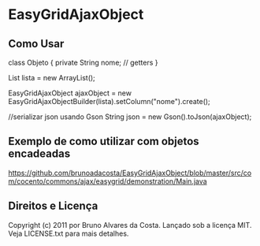 EasyGridAjaxObject
==================

Como Usar
---------

class Objeto {
	private String nome;
	// getters
}

List<Objeto> lista = new ArrayList<Objeto>();

EasyGridAjaxObject ajaxObject = new EasyGridAjaxObjectBuilder<Objeto>(lista).setColumn("nome").create();

//serializar json usando Gson
String json = new Gson().toJson(ajaxObject);

Exemplo de como utilizar com objetos encadeadas
------------------------------------------------
https://github.com/brunoadacosta/EasyGridAjaxObject/blob/master/src/com/cocento/commons/ajax/easygrid/demonstration/Main.java


Direitos e Licença
------------------
Copyright (c) 2011 por Bruno Alvares da Costa. Lançado sob a licença MIT. Veja LICENSE.txt para mais detalhes.